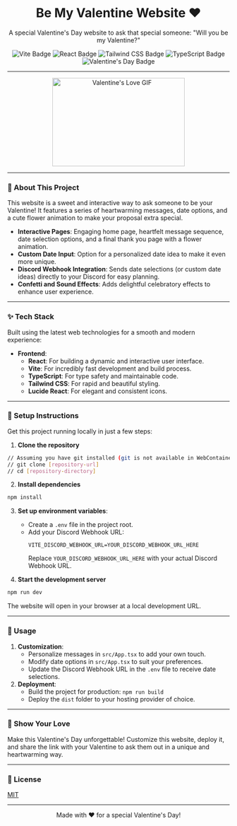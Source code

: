 <h1 align="center">Be My Valentine Website ❤️</h1>

<p align="center">
  A special Valentine's Day website to ask that special someone: "Will you be my Valentine?"
</p>

<p align="center">
  <img src="https://img.shields.io/badge/Built%20with-Vite-blueviolet?style=for-the-badge&logo=vite&labelColor=black" alt="Vite Badge" />
  <img src="https://img.shields.io/badge/Made%20with-React-skyblue?style=for-the-badge&logo=react&labelColor=black" alt="React Badge" />
  <img src="https://img.shields.io/badge/Styled%20with-TailwindCSS-lightblue?style=for-the-badge&logo=tailwindcss&labelColor=black" alt="Tailwind CSS Badge" />
  <img src="https://img.shields.io/badge/Powered%20by-TypeScript-blue?style=for-the-badge&logo=typescript&labelColor=black" alt="TypeScript Badge" />
  <img src="https://img.shields.io/badge/For-Valentine's%20Day-red?style=for-the-badge&labelColor=black" alt="Valentine's Day Badge" />
</p>

---

<p align="center">
  <img src="https://media.giphy.com/media/Qa47a8spXyETW/giphy.gif" alt="Valentine's Love GIF" width="300" height="200"/>
</p>

---

### 💖 About This Project

This website is a sweet and interactive way to ask someone to be your Valentine! It features a series of heartwarming messages, date options, and a cute flower animation to make your proposal extra special.

- **Interactive Pages**: Engaging home page, heartfelt message sequence, date selection options, and a final thank you page with a flower animation.
- **Custom Date Input**: Option for a personalized date idea to make it even more unique.
- **Discord Webhook Integration**: Sends date selections (or custom date ideas) directly to your Discord for easy planning.
- **Confetti and Sound Effects**: Adds delightful celebratory effects to enhance user experience.

---

### ✨ Tech Stack

Built using the latest web technologies for a smooth and modern experience:

- **Frontend**:
    - **React**: For building a dynamic and interactive user interface.
    - **Vite**: For incredibly fast development and build process.
    - **TypeScript**: For type safety and maintainable code.
    - **Tailwind CSS**: For rapid and beautiful styling.
    - **Lucide React**: For elegant and consistent icons.

---

### 🚀 Setup Instructions

Get this project running locally in just a few steps:

1.  **Clone the repository**
   ```bash
   // Assuming you have git installed (git is not available in WebContainer)
   // git clone [repository-url]
   // cd [repository-directory]
   ```

2.  **Install dependencies**
   ```bash
   npm install
   ```

3.  **Set up environment variables**:
    - Create a `.env` file in the project root.
    - Add your Discord Webhook URL:
      ```env
      VITE_DISCORD_WEBHOOK_URL=YOUR_DISCORD_WEBHOOK_URL_HERE
      ```
      Replace `YOUR_DISCORD_WEBHOOK_URL_HERE` with your actual Discord Webhook URL.

4.  **Start the development server**
   ```bash
   npm run dev
   ```

   The website will open in your browser at a local development URL.

---

### 📌 Usage

1.  **Customization**:
    -  Personalize messages in `src/App.tsx` to add your own touch.
    -  Modify date options in `src/App.tsx` to suit your preferences.
    -  Update the Discord Webhook URL in the `.env` file to receive date selections.
2.  **Deployment**:
    -  Build the project for production: `npm run build`
    -  Deploy the `dist` folder to your hosting provider of choice.

---

### 💌 Show Your Love

Make this Valentine's Day unforgettable! Customize this website, deploy it, and share the link with your Valentine to ask them out in a unique and heartwarming way.

---

### 📄 License

[MIT](LICENSE)

---

<p align="center">Made with ❤️ for a special Valentine's Day!</p>
